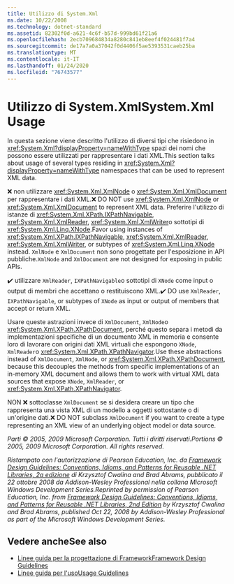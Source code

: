 ```yaml
---
title: Utilizzo di System.Xml
ms.date: 10/22/2008
ms.technology: dotnet-standard
ms.assetid: 82302f0d-a621-4c6f-b57d-999bd61f21a6
ms.openlocfilehash: 2ecb709684834a8280c841eb8eef4f024481f7a4
ms.sourcegitcommit: de17a7a0a37042f0d4406f5ae5393531caeb25ba
ms.translationtype: MT
ms.contentlocale: it-IT
ms.lasthandoff: 01/24/2020
ms.locfileid: "76743577"
---
```

# <a name="systemxml-usage"></a><span data-ttu-id="b1f5e-102">Utilizzo di System.Xml</span><span class="sxs-lookup"><span data-stu-id="b1f5e-102">System.Xml Usage</span></span>
<span data-ttu-id="b1f5e-103">In questa sezione viene descritto l'utilizzo di diversi tipi che risiedono in <xref:System.Xml?displayProperty=nameWithType> spazi dei nomi che possono essere utilizzati per rappresentare i dati XML.</span><span class="sxs-lookup"><span data-stu-id="b1f5e-103">This section talks about usage of several types residing in <xref:System.Xml?displayProperty=nameWithType> namespaces that can be used to represent XML data.</span></span>

 <span data-ttu-id="b1f5e-104">❌ non utilizzare <xref:System.Xml.XmlNode> o <xref:System.Xml.XmlDocument> per rappresentare i dati XML.</span><span class="sxs-lookup"><span data-stu-id="b1f5e-104">❌ DO NOT use <xref:System.Xml.XmlNode> or <xref:System.Xml.XmlDocument> to represent XML data.</span></span> <span data-ttu-id="b1f5e-105">Preferire l'utilizzo di istanze di <xref:System.Xml.XPath.IXPathNavigable>, <xref:System.Xml.XmlReader>, <xref:System.Xml.XmlWriter>o sottotipi di <xref:System.Xml.Linq.XNode>.</span><span class="sxs-lookup"><span data-stu-id="b1f5e-105">Favor using instances of <xref:System.Xml.XPath.IXPathNavigable>, <xref:System.Xml.XmlReader>, <xref:System.Xml.XmlWriter>, or subtypes of <xref:System.Xml.Linq.XNode> instead.</span></span> <span data-ttu-id="b1f5e-106">`XmlNode` e `XmlDocument` non sono progettate per l'esposizione in API pubbliche.</span><span class="sxs-lookup"><span data-stu-id="b1f5e-106">`XmlNode` and `XmlDocument` are not designed for exposing in public APIs.</span></span>

 <span data-ttu-id="b1f5e-107">✔️ utilizzare `XmlReader`, `IXPathNavigable`o sottotipi di `XNode` come input o output di membri che accettano o restituiscono XML.</span><span class="sxs-lookup"><span data-stu-id="b1f5e-107">✔️ DO use `XmlReader`, `IXPathNavigable`, or subtypes of `XNode` as input or output of members that accept or return XML.</span></span>

 <span data-ttu-id="b1f5e-108">Usare queste astrazioni invece di `XmlDocument`, `XmlNode`o <xref:System.Xml.XPath.XPathDocument>, perché questo separa i metodi da implementazioni specifiche di un documento XML in memoria e consente loro di lavorare con origini dati XML virtuali che espongono `XNode`, `XmlReader`o <xref:System.Xml.XPath.XPathNavigator>.</span><span class="sxs-lookup"><span data-stu-id="b1f5e-108">Use these abstractions instead of `XmlDocument`, `XmlNode`, or <xref:System.Xml.XPath.XPathDocument>, because this decouples the methods from specific implementations of an in-memory XML document and allows them to work with virtual XML data sources that expose `XNode`, `XmlReader`, or <xref:System.Xml.XPath.XPathNavigator>.</span></span>

 <span data-ttu-id="b1f5e-109">NON ❌ sottoclasse `XmlDocument` se si desidera creare un tipo che rappresenta una vista XML di un modello a oggetti sottostante o di un'origine dati.</span><span class="sxs-lookup"><span data-stu-id="b1f5e-109">❌ DO NOT subclass `XmlDocument` if you want to create a type representing an XML view of an underlying object model or data source.</span></span>

 <span data-ttu-id="b1f5e-110">*Parti © 2005, 2009 Microsoft Corporation. Tutti i diritti riservati.*</span><span class="sxs-lookup"><span data-stu-id="b1f5e-110">*Portions © 2005, 2009 Microsoft Corporation. All rights reserved.*</span></span>

 <span data-ttu-id="b1f5e-111">*Ristampato con l'autorizzazione di Pearson Education, Inc. da [Framework Design Guidelines: Conventions, Idioms, and Patterns for Reusable .NET Libraries, 2a edizione](https://www.informit.com/store/framework-design-guidelines-conventions-idioms-and-9780321545619) di Krzysztof Cwalina and Brad Abrams, pubblicato il 22 ottobre 2008 da Addison-Wesley Professional nella collana Microsoft Windows Development Series.*</span><span class="sxs-lookup"><span data-stu-id="b1f5e-111">*Reprinted by permission of Pearson Education, Inc. from [Framework Design Guidelines: Conventions, Idioms, and Patterns for Reusable .NET Libraries, 2nd Edition](https://www.informit.com/store/framework-design-guidelines-conventions-idioms-and-9780321545619) by Krzysztof Cwalina and Brad Abrams, published Oct 22, 2008 by Addison-Wesley Professional as part of the Microsoft Windows Development Series.*</span></span>

## <a name="see-also"></a><span data-ttu-id="b1f5e-112">Vedere anche</span><span class="sxs-lookup"><span data-stu-id="b1f5e-112">See also</span></span>

- [<span data-ttu-id="b1f5e-113">Linee guida per la progettazione di Framework</span><span class="sxs-lookup"><span data-stu-id="b1f5e-113">Framework Design Guidelines</span></span>](../../../docs/standard/design-guidelines/index.md)
- [<span data-ttu-id="b1f5e-114">Linee guida per l'uso</span><span class="sxs-lookup"><span data-stu-id="b1f5e-114">Usage Guidelines</span></span>](../../../docs/standard/design-guidelines/usage-guidelines.md)
